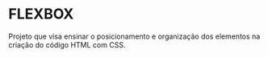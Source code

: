 # FLEXBOX

Projeto que visa ensinar o posicionamento e organização dos elementos na criação do código HTML com CSS. 
